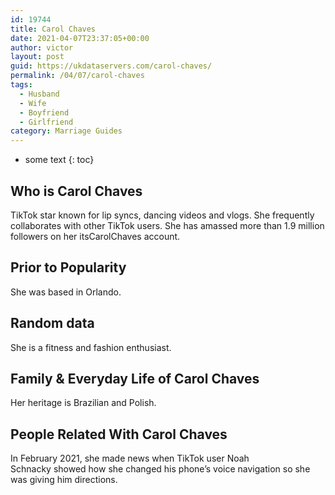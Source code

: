 ```yaml
---
id: 19744
title: Carol Chaves
date: 2021-04-07T23:37:05+00:00
author: victor
layout: post
guid: https://ukdataservers.com/carol-chaves/
permalink: /04/07/carol-chaves
tags:
  - Husband
  - Wife
  - Boyfriend
  - Girlfriend
category: Marriage Guides
---
```


* some text
{: toc}


## Who is Carol Chaves



TikTok star known for lip syncs, dancing videos and vlogs. She frequently collaborates with other TikTok users. She has amassed more than 1.9 million followers on her itsCarolChaves account.

                
                
                
## Prior to Popularity



She was based in Orlando.

                
                
                
## Random data



She is a fitness and fashion enthusiast. 

                
                
                
## Family & Everyday Life of Carol Chaves



Her heritage is Brazilian and Polish.

                
                
                
## People Related With Carol Chaves



In February 2021, she made news when TikTok user Noah Schnacky showed how she changed his phone&#8217;s voice navigation so she was giving him directions.

                
              
            
          
          
          